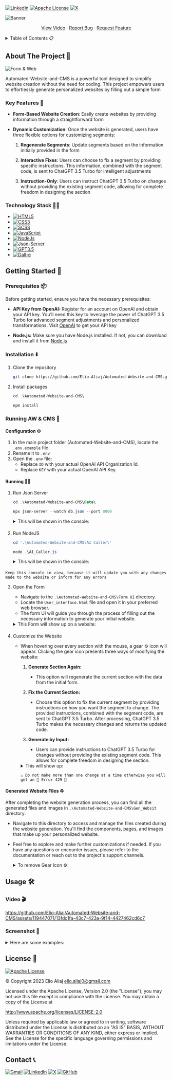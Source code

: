 [![LinkedIn][linkedin-shield]][linkedin-url]
[![Apache License][license-shield]][license-url]
[![X][X-sheild]][X-url]

![Banner](./Assets/Banner.png)

<p align="center">
  <a href="#video-">View Video</a>
    ·
  <a href="https://github.com/Elio-Aliaj/Automated-Website-and-CMS/issues">Report Bug</a>
    ·
  <a href="https://github.com/Elio-Aliaj/Automated-Website-and-CMS/issues">Request Feature</a>
</p>

<details>
  <summary>Table of Contents 📋</summary>
  <ol>
    <li>
      <a href="#about-the-project-">About The Project 🌱</a>
      <ul>
        <li><a href="#key-features-">Key Features 🔑</a></li>    
        <li><a href="#technology-stack-">Technology Stack 🧑‍💻</a></li>
      </ul>
    </li>
    <li>
      <a href="#getting-started-">Getting Started 🏁</a>
      <ul>
        <li><a href="#prerequisites-">Prerequisites 📦</a></li>
        <li><a href="#installation-%EF%B8%8F">Installation ⬇️</a></li>
        <li><a href="#running-aw--cms-">Running AW & CMS 🚀</a>
          <ul>
        <li><a href="#configuration-%EF%B8%8F">Configuration ⚙️</a>
        <li><a href="#running-%EF%B8%8F">Running 🏃‍♂️</a>
        <li><a href="#generated-website-files-%EF%B8%8F">Generated Website Files ♻️</a>
          </ul>
        </li>
      </ul>
    </li>
    <li><a href="#usage-%EF%B8%8F">Usage 🛠️</a>
      <ul>
        <li><a href="#video-">View Video 🎬</a></li>
        <li><a href="#screenshot-">Screenshot 📸</a></li>
      </ul>
    </li>
    <li><a href="#license-">License 🪪</a></li>
    <li><a href="#contact-">Contact 📞</a></li>
  </ol>
</details>

## About The Project 🌱

![Form & Web](./Assets/Form%20&%20Web.png)

Automated-Website-and-CMS is a powerful tool designed to simplify website creation without the need for coding. This project empowers users to effortlessly generate personalized websites by filling out a simple form

### Key Features 🔑

- **Form-Based Website Creation**: Easily create websites by providing information through a straightforward form

- **Dynamic Customization**: Once the website is generated, users have three flexible options for customizing segments:

  1. **Regenerate Segments**: Update segments based on the information initially provided in the form

  2. **Interactive Fixes**: Users can choose to fix a segment by providing specific instructions. This information, combined with the segment code, is sent to ChatGPT 3.5 Turbo for intelligent adjustments

  3. **Instruction-Only**: Users can instruct ChatGPT 3.5 Turbo on changes without providing the existing segment code, allowing for complete freedom in designing the section

### Technology Stack 🧑‍💻

- [![HTML5][HTML5-sheild]][HTML5-url]
- [![CSS3][CSS3-sheild]][CSS3-url]
- [![SCSS][SCSS-sheild]][SCSS-url]
- [![JavaScript][JavaScript-sheild]][JavaScript-url]
- [![NodeJs][NodeJs-sheild]][NodeJs-url]
- [![Json-Server][Json-Server-sheild]][Json-Server-url]
- [![GPT3.5][GPT3.5-sheild]][GPT3.5-url]
- [![Dall-e][Dall-e-sheild]][Dall-e-url]

## Getting Started 🏁

### Prerequisites 📦

Before getting started, ensure you have the necessary prerequisites:

- **API Key from OpenAI:** Register for an account on OpenAI and obtain your API key. You'll need this key to leverage the power of ChatGPT 3.5 Turbo for advanced segment adjustments and personalized transformations. Visit [OpenAI](https://openai.com/blog/openai-api) to get your API key

- **Node.js:** Make sure you have Node.js installed. If not, you can download and install it from [Node.js](https://nodejs.org/en)

### Installation ⬇️

1. Clone the repository

   ```bash
   git clone https://github.com/Elio-Aliaj/Automated-Website-and-CMS.git
   ```

2. Install packages

   ```powershell
   cd .\Automated-Website-and-CMS\
   ```

   ```powershell
   npm install
   ```

### Running AW & CMS 🚀

#### Configuration ⚙️

1. In the main project folder (Automated-Website-and-CMS), locate the `.env.example` file
2. Rename it to `.env`
3. Open the `.env` file:
   - Replace `ID` with your actual OpenAI API Organization Id.
   - Replace `KEY` with your actual OpenAI API Key.

#### Running 🏃‍♂️

1.  Run Json Server

    ```powershell
    cd .\Automated-Website-and-CMS\Data\
    ```

    ```powershell
    npx json-server --watch db.json --port 8000
    ```

    <details>
    <summary>
    This will be shown in the console:
    </summary>
    <code>
        
        \{^_^}/ hi!

        Loading db.json
        Done

        Resources
        http://localhost:8000/formData
        http://localhost:8000/response

        Home
        http://localhost:8000

        Type s + enter at any time to create a snapshot of the database
        Watching...

    </code>
    </details>

####

2.  Run NodeJS

    ```powershell
    cd '.\Automated-Website-and-CMS\AI Caller\'
    ```

    ```powershell
    node .\AI_Caller.js
    ```

    <details>
    <summary>
    This will be shown in the console:
    </summary>
    <code>
        
        Server listening at http://localhost:3000

    </code>
    </details>

####

`Keep this console in view, because it will update you with any changes made to the website or inform for any errors`

3.  Open the Form

    - Navigate to the `.\Automated-Website-and-CMS\Form UI` directory.
    - Locate the `User_interface.html` file and open it in your preferred web browser.
    - The form UI will guide you through the process of filling out the necessary information to generate your initial website.

    <details>
    <summary>
    This Form will show up on a website:
    </summary>
    <img src="Assets/Form.jpeg">
    </details>

####

4.  Customize the Website

    - When hovering over every section with the mouse, a gear ⚙️ icon will appear. Clicking the gear icon presents three ways of modifying the website:

      1. **Generate Section Again:**

         - This option will regenerate the current section with the data from the initial form.

      2. **Fix the Current Section:**

         - Choose this option to fix the current segment by providing instructions on how you want the segment to change. The provided instructions, combined with the segment code, are sent to ChatGPT 3.5 Turbo. After processing, ChatGPT 3.5 Turbo makes the necessary changes and returns the updated code.

      3. **Generate by Input:**

         - Users can provide instructions to ChatGPT 3.5 Turbo for changes without providing the existing segment code. This allows for complete freedom in designing the section.

        <details>
        <summary>
        This will show up:
        </summary>
        <img src="Assets/Edit.jpeg">
        </details>

          ⚠️ Do not make more than one change at a time otherwise you will get an 🛑 Error 429 🛑

####

#### Generated Website Files ♻️

After completing the website generation process, you can find all the generated files and images in `.\Automated-Website-and-CMS\Gen_Websit` directory:

- Navigate to this directory to access and manage the files created during the website generation. You'll find the components, pages, and images that make up your personalized website.

- Feel free to explore and make further customizations if needed. If you have any questions or encounter issues, please refer to the documentation or reach out to the project's support channels.
   <details>
  <summary>
   To remove Gear Icon ⚙️:
   </summary>

  - In the end of the `Gen_Web.html` file you should delete this lines:

     <code>

    ```html
    <!-- Your can delete from HERE to... -->
    <script src="../Edit_Website/Edit.js"></script>
    <script type="module">
      const socket = new WebSocket("ws://localhost:3000");
      socket.onmessage = (event) => {
        if (event.data === "reload") {
          location.reload();
        }
      };
    </script>
    <!-- ...to HERE after you are done with the website creation-->
    ```

     </code>
    </details>

## Usage 🛠️

### Video 🎬

https://github.com/Elio-Aliaj/Automated-Website-and-CMS/assets/119447071/13fdc1fa-43c7-423a-9f14-4427462cd6c7

### Screenshot 📸

<details>
<summary>
Here are some examples:
</summary>
<img src="Assets/Exaple 1.png">
<img src="Assets/Edit.jpeg">
<img src="Assets/Example 2.jpeg">
<img src="Assets/Form & Web.png">
<img src="Assets/Form SC.png">
<img src="Assets/Web Created.jpeg">
<img src="Assets/Example 3.png">
<img src="Assets/Example 4.jpeg">

</details>

## License 🪪

[![Apache License][license-shield]][license-url]

©️ Copyright 2023 Elio Aliaj <elio.aliaj0@gmail.com>

Licensed under the Apache License, Version 2.0 (the "License");
you may not use this file except in compliance with the License.
You may obtain a copy of the License at

http://www.apache.org/licenses/LICENSE-2.0

Unless required by applicable law or agreed to in writing, software
distributed under the License is distributed on an "AS IS" BASIS,
WITHOUT WARRANTIES OR CONDITIONS OF ANY KIND, either express or implied.
See the License for the specific language governing permissions and
limitations under the License.

## Contact 📞

[![Gmail][Gmail-sheild]][Gmail-url]
[![LinkedIn][linkedin-shield]][linkedin-url]
[![X][X-sheild]][X-url]
[![GitHub][GitHub-sheild]][GitHub-url]

<!-- Links & Logos -->

[linkedin-shield]: https://img.shields.io/badge/LinkedIn-%230A66C2?style=for-the-badge&logo=linkedin
[linkedin-url]: https://www.linkedin.com/in/elio-aliaj-48084a255/
[license-shield]: https://img.shields.io/github/license/Elio-Aliaj/Automated-Website-and-CMS?style=for-the-badge&logo=Apache&logoColor=%23D22128&color=%23D22128
[license-url]: https://github.com/Elio-Aliaj/Automated-Website-and-CMS/blob/main/LICENSE.md
[X-sheild]: https://img.shields.io/badge/Elio%20Aliaj-%23000000?style=for-the-badge&logo=x&labelColor=%23000000
[X-url]: https://twitter.com/Elio_Aliaj
[HTML5-sheild]: https://img.shields.io/badge/HTML5-E34F26?style=for-the-badge&logo=html5&logoColor=%23fff
[HTML5-url]: https://en.wikipedia.org/wiki/HTML5
[CSS3-sheild]: https://img.shields.io/badge/CSS3-1572B6?style=for-the-badge&logo=CSS3
[CSS3-url]: https://css3.com/
[SCSS-sheild]: https://img.shields.io/badge/SCSS-CC6699?style=for-the-badge&logo=sass&logoColor=%23fff
[SCSS-url]: https://sass-lang.com/documentation/syntax/
[JavaScript-sheild]: https://img.shields.io/badge/Javascript-F7DF1E?style=for-the-badge&logo=javascript&logoColor=%23fff
[JavaScript-url]: https://www.javascript.com/
[NodeJs-sheild]: https://img.shields.io/badge/Node.js-339933?style=for-the-badge&logo=nodedotjs&logoColor=%23fff
[NodeJs-url]: https://nodejs.org/en
[GPT3.5-sheild]: https://img.shields.io/badge/Chat%20GPT%203.5%20Turbo-412991?style=for-the-badge&logo=openai&logoColor=%23fff&label=Open%20ai
[GPT3.5-url]: https://openai.com/chatgpt
[Dall-e-sheild]: https://img.shields.io/badge/Dall--e%202-412991?style=for-the-badge&logo=openai&logoColor=%23fff&label=Open%20AI
[Dall-e-url]: https://openai.com/dall-e-2
[Json-Server-sheild]: https://img.shields.io/badge/Json%20Server-%23339933?style=for-the-badge&logo=npm&logoColor=%23fff&label=Npm&labelColor=%23CB3837
[Json-Server-url]: https://www.npmjs.com/package/json-server
[Gmail-sheild]: https://img.shields.io/badge/Gmail-%23EA4335?style=for-the-badge&logo=gmail&labelColor=%23fff
[Gmail-url]: mailto:elioaliaj0@gmail.com
[GitHub-sheild]: https://img.shields.io/badge/GitHub-%23181717?style=for-the-badge&logo=github
[GitHub-url]: https://github.com/Elio-Aliaj
